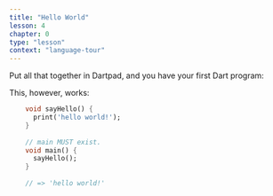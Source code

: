 ```yaml
---
title: "Hello World"
lesson: 4
chapter: 0
type: "lesson"
context: "language-tour"
---
```


Put all that together in Dartpad, and you have your first Dart program:

This, however, works:
```dart
    void sayHello() {
      print('hello world!');
    }
    
    // main MUST exist.
    void main() {
      sayHello();
    }
    
    // => 'hello world!'
```